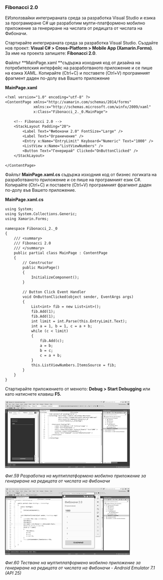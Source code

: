 ### Fibonacci 2.0

ЕИзползвайки интегрираната среда за разработка Visual Studio и езика за програмиране C\# ще разработим мулти-платформено мобилно приложение за генериране на числата от редицата от числата на Фибоначи.

Стартирайте интегрираната среда за разработка Visual Studio. Създайте нов проект: **Visual C\# &gt; Cross-Platform &gt; Mobile App \(Xamarin.Forms\)**. За име на проекта запишете: **Fibonacci 2.0**.


Файлът **MainPage.xaml **съдържа изходния код от дизайна на потребителския интерфейс на разработваното приложение и се пише на езика XAML. Копирайте \(Ctrl+C\) и поставете \(Ctrl+V\) програмният фрагмент даден по-долу във Вашето приложение

**MainPage.xaml**

```
<?xml version="1.0" encoding="utf-8" ?>
<ContentPage xmlns="http://xamarin.com/schemas/2014/forms"
             xmlns:x="http://schemas.microsoft.com/winfx/2009/xaml"
             x:Class="Fibonacci_2._0.MainPage">

    <!-- Fibonacci 2.0 -->
    <StackLayout Padding="20">
        <Label Text="Фибоначи 2.0" FontSize="Large" />
        <Label Text="Ограничение" />
        <Entry x:Name="EntryLimit" Keyboard="Numeric" Text="1000" />
        <ListView x:Name="ListViewNumbers" />
        <Button Text="Генерирай" Clicked="OnButtonClicked" />
    </StackLayout>

</ContentPage>
```


Файлът **MainPage.xaml.cs** съдържа изходния код от бизнес логиката на разработваното приложение и се пише на програмният език C\#. Копирайте \(Ctrl+C\) и поставете \(Ctrl+V\) програмният фрагмент даден по-долу във Вашето приложение.

**MainPage.xaml.cs**

```
using System;
using System.Collections.Generic;
using Xamarin.Forms;

namespace Fibonacci_2._0
{
    /// <summary>
    /// Fibonacci 2.0
    /// </summary>
    public partial class MainPage : ContentPage
    {
        // Constructor
        public MainPage()
        {
            InitializeComponent();
        }

        // Button Click Event Handler
        void OnButtonClicked(object sender, EventArgs args)
        {
            List<int> fib = new List<int>();
            fib.Add(1);
            fib.Add(1);
            int limit = int.Parse(this.EntryLimit.Text);
            int a = 1, b = 1, c = a + b;
            while (c < limit)
            {
                fib.Add(c);
                a = b;
                b = c;
                c = a + b;
            }
            this.ListViewNumbers.ItemsSource = fib;
        }
    }
}
```

Стартирайте приложението от менюто: **Debug &gt; Start Debugging** или като натиснете клавиш **F5.**

![](/chapter2/59.png)

_Фиг.59 Разработка на мултиплатформено мобилно приложение за генериране на редицата от числата на Фибоначи_

![](/chapter2/60.png)

_Фиг.60 Тестване на мултиплатформено мобилно приложение за генериране на редицата от числата на Фибоначи - Android Emulator 7.1 \(API 25\)_


